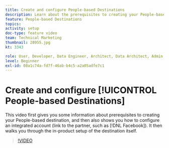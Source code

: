 ```yaml
---
title: Create and configure People-based Destinations
description: Learn about the prerequisites to creating your People-based destination, and also how to configure an integrated account (link to the partner, such as Facebook). Learn the in-product setup of the destination itself.
feature: People-based Destinations
topics: 
activity: setup
doc-type: feature video
team: Technical Marketing
thumbnail: 28955.jpg
kt: 3343

role: User, Developer, Data Engineer, Architect, Data Architect, Admin, Leader
level: Beginner
exl-id: 08a1c74a-fd7f-46ab-b4c5-a2a05adfe7c1
---
```

# Create and configure [!UICONTROL People-based Destinations]

This video first gives you some information about prerequisites to creating your People-based destination, and then also shows you how to configure an integrated account (link to the partner, such as [!DNL Facebook]). It then walks you through the in-product setup of the destination itself.

>[!VIDEO](https://video.tv.adobe.com/v/28955/?quality=12)

